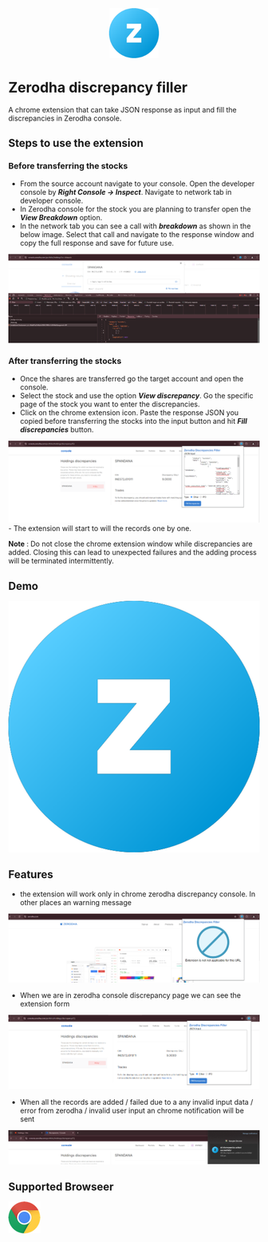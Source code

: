 <div align="center">
    <img src="/src/icons/fav_icon.png" height="100px">
</div>

# Zerodha discrepancy filler

A chrome extension that can take JSON response as input and fill the discrepancies in Zerodha console.


## Steps to use the extension

### Before transferring the stocks

- From the source account navigate to your console. Open the developer console by ***Right Console -> Inspect***. Navigate to network tab in developer console.
- In Zerodha console for the stock you are planning to transfer open the ***View Breakdown*** option. 
- In the network tab you can see a call with ***breakdown*** as shown in the below image. Select that call and navigate to the response window and copy the full response and save for future use.
<img src="images/json-response.png"/>

### After transferring the stocks

- Once the shares are transferred go the target account and open the console.
- Select the stock and use the option ***View discrepancy***. Go the specific page of the stock you want to enter the discrepancies.
- Click on the chrome extension icon. Paste the response JSON you copied before transferring the stocks into the input button and hit ***Fill discrepancies*** button.
<img src="images/form-valid-input.png"/>
- The extension will start to will the records one by one.

**Note** : Do not close the chrome extension window while discrepancies are added. Closing this can lead to unexpected failures and the adding process will be terminated intermittently.


## Demo

[![Watch the video](/src/icons/fav_icon.png)](https://raw.githubusercontent.com/GauthamArunachalam/zerodha-discrepancy-filler/main/demo.mkv)


## Features

- the extension will work only in chrome zerodha discrepancy console. In other places an warning message
<img src="images/not-applicable.png"/>

- When we are in zerodha console discrepancy page we can see the extension form
<img src="images/valid-form.png"/>

- When all the records are added / failed due to a any invalid input data / error from zerodha / invalid user input an chrome notification will be sent
<img src="images/notification.png"/>


## Supported Browseer

![Chrome](images/chrome.png "Chrome")